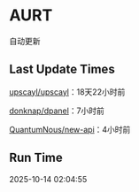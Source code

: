 # AURT

自动更新


## Last Update Times

[upscayl/upscayl](https://github.com/upscayl/upscayl)：18天22小时前

[donknap/dpanel](https://github.com/donknap/dpanel)：7小时前

[QuantumNous/new-api](https://github.com/QuantumNous/new-api)：4小时前


## Run Time
2025-10-14 02:04:55
